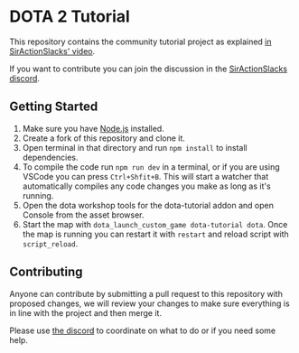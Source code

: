 # DOTA 2 Tutorial

This repository contains the community tutorial project as explained [in SirActionSlacks' video](https://www.youtube.com/watch?v=CQK6t8T77yg).

If you want to contribute you can join the discussion in the [SirActionSlacks discord](https://discord.gg/mKDAZnM).

## Getting Started

1. Make sure you have [Node.js](https://nodejs.org/) installed.
1. Create a fork of this repository and clone it.
2. Open terminal in that directory and run `npm install` to install dependencies.
3. To compile the code run `npm run dev` in a terminal, or if you are using VSCode you can press `Ctrl+Shfit+B`. This will start a watcher that automatically compiles any code changes you make as long as it's running.
4. Open the dota workshop tools for the dota-tutorial addon and open Console from the asset browser.
5. Start the map with `dota_launch_custom_game dota-tutorial dota`. Once the map is running you can restart it with `restart` and reload script with `script_reload`.

## Contributing

Anyone can contribute by submitting a pull request to this repository with proposed changes, we will review your changes to make sure everything is in line with the project and then merge it.

Please use [the discord](https://discord.gg/mKDAZnM) to coordinate on what to do or if you need some help.
